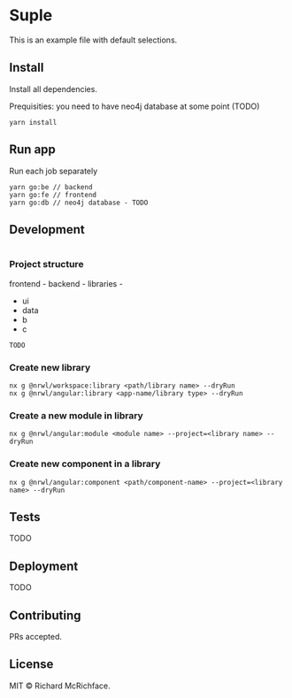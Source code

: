 # Suple

This is an example file with default selections.

## Install

Install all dependencies.

Prequisities: you need to have neo4j database at some point (TODO)

```
yarn install
```

## Run app

Run each job separately

```
yarn go:be // backend
yarn go:fe // frontend
yarn go:db // neo4j database - TODO
```

## Development

```

```

### Project structure

frontend - backend - libraries -

- ui
- data
- b
- c

```
TODO
```

### Create new library

```
nx g @nrwl/workspace:library <path/library name> --dryRun
nx g @nrwl/angular:library <app-name/library type> --dryRun
```

### Create a new module in library

```
nx g @nrwl/angular:module <module name> --project=<library name> --dryRun
```

### Create new component in a library

```
nx g @nrwl/angular:component <path/component-name> --project=<library name> --dryRun
```

## Tests

TODO

## Deployment

TODO

## Contributing

PRs accepted.

## License

MIT © Richard McRichface.
